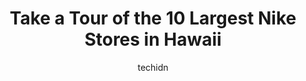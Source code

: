 ---
layout: ampstory
image: https://i0.wp.com/www.depkes.org/wp-content/uploads/2023/06/nike-0-in-hawaii-1685968806.jpeg?resize=640,853
author: techidn
featured: false
description: Discover the impressive array of Nike options in Hawaii, where you can find 10 of the largest Nike establishments in the area. From renowned classics to hidden gems, Hawaii offers a diverse 
title: Take a Tour of the 10 Largest Nike Stores in Hawaii
cover:
   title: Take a Tour of the 10 Largest Nike Stores in Hawaii
   subtitle: Rickpate
   background: https://www.depkes.org/wp-content/uploads/2023/06/nike-0-in-hawaii-1685968806.jpeg

pages: 
 - layout: thirds
   top: <h1>#1 Nordstrom</h1>
   bottom: "<p>I highly recommend, Jenn from the Dior makeup counter in Nordstrom. Shes the sweetest, most patient and detailed in her makeup application. I went to Hawaii for a wedd</p>"
   background: https://www.depkes.org/wp-content/uploads/2023/06/nike-1-in-hawaii-1685968807.jpeg
   backgroundblur: true
 - layout: thirds
   top: <h1>#2 Nordstrom Rack</h1>
   bottom: "<p>1170 Auahi St, Honolulu, HI 96814, United States</p>"
   background: https://www.depkes.org/wp-content/uploads/2023/06/nike-2-in-hawaii-1685968807.jpeg
   cta:
      link: https://www.depkes.org/blog/take-a-tour-of-the-10-largest-nike-stores-in-hawaii/
      text: Take a Tour of the 10 Largest Nike Stores in Hawaii
 - layout: thirds
   top: <h1>#3 adidas Outlet Store Waipahu</h1>
   bottom: "<p>94-790 Lumiaina St #309, Waipahu, HI 96797, United States</p>"
   background: https://www.depkes.org/wp-content/uploads/2023/06/nike-3-in-hawaii-1685968808.jpeg
   cta:
      link: https://www.depkes.org/blog/take-a-tour-of-the-10-largest-nike-stores-in-hawaii/
      text: Take a Tour of the 10 Largest Nike Stores in Hawaii
 - layout: thirds
   top: <h1>#4 The North Face Ala Moana Center</h1>
   bottom: "<p>1450 Ala Moana Blvd, Honolulu, HI 96814, United States</p>"
   background: https://images.unsplash.com/photo-1527067829737-402993088e6b?ixlib=rb-4.0.3&ixid=MnwxMjA3fDB8MHxwaG90by1wYWdlfHx8fGVufDB8fHx8&auto=format&fit=crop&w=640&h=853&q=80
   cta:
      link: https://www.depkes.org/blog/take-a-tour-of-the-10-largest-nike-stores-in-hawaii/
      text: Take a Tour of the 10 Largest Nike Stores in Hawaii
 - layout: thirds
   top: <h1>#5 Roger Dunn Golf Hawaii</h1>
   bottom: "<p>1200 Ala Moana Blvd #150, Honolulu, HI 96814, United States</p>"
   background: https://images.unsplash.com/photo-1602536052359-ef94c21c5948?ixlib=rb-4.0.3&ixid=MnwxMjA3fDB8MHxwaG90by1wYWdlfHx8fGVufDB8fHx8&auto=format&fit=crop&w=640&h=853&q=80
   cta:
      link: https://www.depkes.org/blog/take-a-tour-of-the-10-largest-nike-stores-in-hawaii/
      text: Take a Tour of the 10 Largest Nike Stores in Hawaii
 - layout: thirds
   top: <h1>#6 Original Grail</h1>
   bottom: "<p>2201 Kalākaua Ave A107, Honolulu, HI 96815, United States</p>"
   background: https://images.unsplash.com/photo-1564951434112-64d74cc2a2d7?ixlib=rb-4.0.3&ixid=MnwxMjA3fDB8MHxwaG90by1wYWdlfHx8fGVufDB8fHx8&auto=format&fit=crop&w=640&h=853&q=80
   cta:
      link: https://www.depkes.org/blog/take-a-tour-of-the-10-largest-nike-stores-in-hawaii/
      text: Take a Tour of the 10 Largest Nike Stores in Hawaii
 - layout: thirds
   top: <h1>#7 Foot Locker</h1>
   bottom: "<p>1450 Ala Moana Blvd Space 3034, Honolulu, HI 96814, United States</p>"
   background: https://images.unsplash.com/photo-1567095761054-7a02e69e5c43?ixlib=rb-4.0.3&ixid=MnwxMjA3fDB8MHxwaG90by1wYWdlfHx8fGVufDB8fHx8&auto=format&fit=crop&w=640&h=853&q=80
   cta:
      link: https://www.depkes.org/blog/take-a-tour-of-the-10-largest-nike-stores-in-hawaii/
      text: Take a Tour of the 10 Largest Nike Stores in Hawaii
 - layout: thirds
   middle: Continue reading...
   background: https://images.unsplash.com/photo-1527066579998-dbbae57f45ce?ixlib=rb-4.0.3&ixid=MnwxMjA3fDB8MHxwaG90by1wYWdlfHx8fGVufDB8fHx8&auto=format&fit=crop&w=640&h=853&q=80
   cta:
      link: https://www.depkes.org/blog/take-a-tour-of-the-10-largest-nike-stores-in-hawaii/
      text: Take a Tour of the 10 Largest Nike Stores in Hawaii
      
---